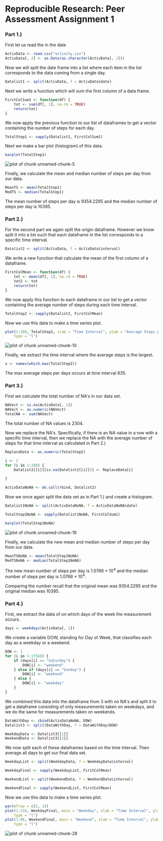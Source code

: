 Reproducible Research: Peer Assessment Assignment 1
=======================================================

### Part 1.)


First let us read the in the date


```r
ActivData <- read.csv("activity.csv")
ActivData[, 2] <- as.Date(as.character(ActivData[, 2]))
```


Now we will split the date frame into a list where each item in the list corresponds to the data coming from a single day.




```r
Datalist1 <- split(ActivData, f = ActivData$date)
```



Next we write a function which will sum the first column of a data frame.


```r
FirstColSum1 <- function(df) {
    tot <- sum(df[, 1], na.rm = TRUE)
    return(tot)
}
```


We now apply the previous function to our list of dataframes to get a vector containing the number of steps for each day. 


```r
TotalStep1 <- sapply(Datalist1, FirstColSum1)
```


Next we make a bar plot (histogram) of this data. 


```r
barplot(TotalStep1)
```

![plot of chunk unnamed-chunk-5](figure/unnamed-chunk-5.png) 


Finally, we calculate the mean and median number of steps per day from our data. 


```r
MeanTS <- mean(TotalStep1)
MedTS <- median(TotalStep1)
```


The mean number of steps per day is 9354.2295 and the median number of steps per day
is 10395. 


### Part 2.)

For the second part we again split the origin dataframe. However we know split it into a list such that each dataframe in the list corresponds to a specific time interval.

```r
Datalist2 <- split(ActivData, f = ActivData$interval)
```


We write a new function that calculate the mean of the first column of a dataframe.



```r
FirstColMean <- function(df) {
    tot <- mean(df[, 1], na.rm = TRUE)
    tot2 <- tot
    return(tot)
}
```


We now apply this function to each dataframe in our list to get a vector containing the average number of steps during each time interval.


```r
TotalStep2 <- sapply(Datalist2, FirstColMean)
```


Now we use this data to make a time series plot. 


```r
plot(1:288, TotalStep2, xlab = "Time Interval", ylab = "Average Steps per Day", 
    type = "l")
```

![plot of chunk unnamed-chunk-10](figure/unnamed-chunk-10.png) 


Finally, we extract the time interval where the average steps is the largest.

```r
x <- names(which.max(TotalStep2))
```



The max average steps per days occurs at time interval 835.


### Part 3.)

First we calculate the total number of NA's in our data set.


```r
NAVect <- is.na(ActivData[, 1])
NAVect <- as.numeric(NAVect)
TotalNA <- sum(NAVect)
```


The total number of NA values is 2304. 

Now we replace the NA's. Specifically, if there is an NA value in a row with a specific time interval, then we replace the NA with the average number of steps for that time interval as calculated in Part 2.)


```r
ReplaceData <- as.numeric(TotalStep2)
```





```r
i <- 1
for (i in 1:288) {
    Datalist2[[i]][is.na(Datalist2[[i]])] <- ReplaceData[i]
    
}
```





```r
ActivDataNoNA <- do.call(rbind, Datalist2)
```


Now we once again split the data set as in Part 1.) and create a histogram.


```r
Datalist1NoNA <- split(ActivDataNoNA, f = ActivDataNoNA$date)
```





```r
TotalStep1NoNA <- sapply(Datalist1NoNA, FirstColSum1)
```





```r
barplot(TotalStep1NoNA)
```

![plot of chunk unnamed-chunk-18](figure/unnamed-chunk-18.png) 


Finally, we calculate the new mean and median number of steps per day from our data. 


```r
MeanTSNoNA <- mean(TotalStep1NoNA)
MedTSNoNA <- median(TotalStep1NoNA)
```


The new mean number of steps per day is 1.0766 &times; 10<sup>4</sup> and the median number of steps per day
is 1.0766 &times; 10<sup>4</sup>.

Comparing the number recall that the original mean was 9354.2295 and the original median was 10395. 


### Part 4.)

First, we extract the data of on which days of the week the measurement occurs. 


```r
days <- weekdays(ActivData[, 2])
```


We create a variable DOW, standing for Day of Week, that classifies each day as a weekday or a weekend. 



```r
DOW <- 1
for (i in 1:17568) {
    if (days[i] == "Saturday") {
        DOW[i] <- "weekend"
    } else if (days[i] == "Sunday") {
        DOW[i] <- "weekend"
    } else {
        DOW[i] <- "weekday"
    }
}
```


We combined this data into the dataframe from 3 with no NA's and split it to get a dataframe consisting of only measurements taken on weekdays, and we do the same for measurements taken on weekends. 



```r
DataWithDay <- cbind(ActivDataNoNA, DOW)
Datalist3 <- split(DataWithDay, f = DataWithDay$DOW)
```



```r
WeekdayData <- Datalist3[[1]]
WeekendData <- Datalist3[[2]]
```


We now split each of these dataframes based on the time interval. Then average all days to get our final data set.


```r
WeekdayList <- split(WeekdayData, f = WeekdayData$interval)
```




```r
WeekdayFinal <- sapply(WeekdayList, FirstColMean)
```







```r
WeekendList <- split(WeekendData, f = WeekendData$interval)
```






```r
WeekendFinal <- sapply(WeekendList, FirstColMean)
```


Now we use this data to make a time series plot. 


```r
par(mfrow = c(2, 1))
plot(1:216, WeekdayFinal, main = "Weekday", xlab = "Time Interval", ylab = "Average Steps per Day", 
    type = "l")
plot(1:88, WeekendFinal, main = "Weekend", xlab = "Time Interval", ylab = "Average Steps per Day", 
    type = "l")
```

![plot of chunk unnamed-chunk-28](figure/unnamed-chunk-28.png) 

